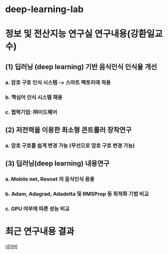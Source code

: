 # deep-learning-lab

# 정보 및 전산지능 연구실 연구내용(강환일교수)

 ## (1) 딥러닝 (deep learning) 기반 음식인식 인식율 개선

   ### a. 암호 구호 인식 시스템  -> 스마트 팩토리에 적용
   
   ### b. 핵심어 인식 시스템 채용
   
   ### c. 협력기업: ㈜이드웨어 
 
## (2) 저전력을 이용한 최소형 콘트롤러 장착연구 

   ### a. 암호 구호를 쉽게 변경 가능 (무선으로 암호 구호 변경 가능)


## (3) 딥러닝(deep learning) 내용연구 

   ### a. Mobile net, Resnet 의 음식인식 응용 
   
   ### b. Adam, Adagrad, Adadelta 및 RMSProp 등 최적화 기법 비교 
   
   ### c. GPU 여부에 따른 성능 비교 
   
   
   # 최근 연구내용 결과 
   
   [네이버](http://blog.naver.com/hwanilkang)
   
